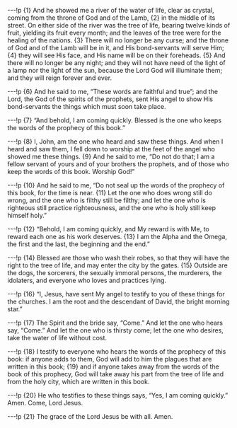---!p
{1} And he showed me a river of the water of life, clear as crystal,
coming from the throne of God and of the Lamb, {2} in the middle of its street. On either side of the river was the tree of life, bearing twelve kinds of fruit, yielding its fruit every month; and the leaves of the tree were for the healing of the nations. {3} There will no longer be any curse; and the throne of God and of the Lamb will be in it, and His bond-servants will serve Him; {4} they will see His face, and His name will be on their foreheads. {5} And there will no longer be any night; and they will not have need of the light of a lamp nor the light of the sun, because the Lord God will illuminate them; and they will reign forever and ever.

---!p
{6} And he said to me, “These words are faithful and true”; and the Lord, the God of the spirits of the prophets, sent His angel to show His bond-servants the things which must soon take place.

---!p
{7} “And behold, I am coming quickly. Blessed is the one who keeps the words of the prophecy of this book.”

---!p
{8} I, John, am the one who heard and saw these things. And when I heard and saw them, I fell down to worship at the feet of the angel who showed me these things. {9} And he said to me, “Do not do that; I am a fellow servant of yours and of your brothers the prophets, and of those who keep the words of this book. Worship God!”

---!p
{10} And he said to me, “Do not seal up the words of the prophecy of this book, for the time is near. {11} Let the one who does wrong still do wrong, and the one who is filthy still be filthy; and let the one who is righteous still practice righteousness, and the one who is holy still keep himself holy.”

---!p
{12} “Behold, I am coming quickly, and My reward is with Me, to reward each one as his work deserves. {13} I am the Alpha and the Omega, the first and the last, the beginning and the end.”

---!p
{14} Blessed are those who wash their robes, so that they will have the right to the tree of life, and may enter the city by the gates. {15} Outside are the dogs, the sorcerers, the sexually immoral persons, the murderers, the idolaters, and everyone who loves and practices lying.

---!p
{16} “I, Jesus, have sent My angel to testify to you of these things for the churches. I am the root and the descendant of David, the bright morning star.”

---!p
{17} The Spirit and the bride say, “Come.” And let the one who hears say, “Come.” And let the one who is thirsty come; let the one who desires, take the water of life without cost.

---!p
{18} I testify to everyone who hears the words of the prophecy of this book: if anyone adds to them, God will add to him the plagues that are written in this book; {19} and if anyone takes away from the words of the book of this prophecy, God will take away his part from the tree of life and from the holy city, which are written in this book.

---!p
{20} He who testifies to these things says, “Yes, I am coming quickly.” Amen. Come, Lord Jesus.

---!p
{21} The grace of the Lord Jesus be with all. Amen.
